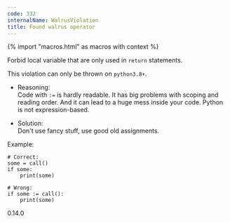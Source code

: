```yaml
---
code: 332
internalName: WalrusViolation
title: Found walrus operator
---
```


{% import "macros.html" as macros with context %}

Forbid local variable that are only used in `return` statements.

This violation can only be thrown on `python3.8+`.

  - Reasoning:  
    Code with `:=` is hardly readable. It has big problems with scoping
    and reading order. And it can lead to a huge mess inside your code.
    Python is not expression-based.

  - Solution:  
    Don't use fancy stuff, use good old assignments.

Example:

    # Correct:
    some = call()
    if some:
        print(some)
    
    # Wrong:
    if some := call():
        print(some)

<div class="versionadded">

0.14.0

</div>